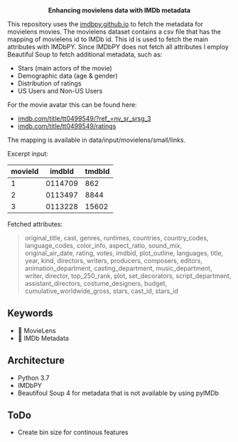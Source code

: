 <p align="center">
    <strong>Enhancing movielens data with IMDb metadata</strong>
</p>

This repository uses the [imdbpy.github.io](https://imdbpy.github.io/)
to fetch the metadata for movielens movies. The movielens dataset contains
a csv file that has the mapping of movielens id to IMDb id. This id is used to fetch the main attributes with IMDbPY.
Since IMDbPY does not fetch all attributes I employ Beautiful Soup to fetch additional metadata, such as:

- Stars (main actors of the movie)
- Demographic data (age & gender)
- Distribution of ratings
- US Users and Non-US Users

For the movie avatar this can be found here:
- [imdb.com/title/tt0499549/?ref_=nv_sr_srsg_3](https://www.imdb.com/title/tt0499549/?ref_=nv_sr_srsg_3)
- [imdb.com/title/tt0499549/ratings](https://www.imdb.com/title/tt0499549/ratings)


The mapping is available in data/input/movielens/small/links.

Excerpt input:

| movieId | imdbId  | tmdbId  |
|---|---|---|
| 1  | 0114709  |  862 |
|  2 |  0113497 | 8844  |
|  3 | 0113228  | 15602  |

Fetched attributes:
<it>
> original_title, cast, genres, runtimes, countries, country_codes, language_codes, color_info, aspect_ratio, sound_mix, original_air_date, rating, votes, imdbid, plot_outline, languages, title, year, kind, directors, writers, producers, composers, editors, animation_department, casting_department, music_department, writer, director, top_250_rank, plot, set_decorators, script_department, assistant_directors, costume_designers, budget, cumulative_worldwide_gross, stars, cast_id, stars_id
</it>


## Keywords
- 🎥 MovieLens
- 👥 IMDb Metadata

## Architecture
- Python 3.7
- IMDbPY
- Beautifoul Soup 4 for metadata that is not available by using pyIMDb

## ToDo
- Create bin size for continous features
